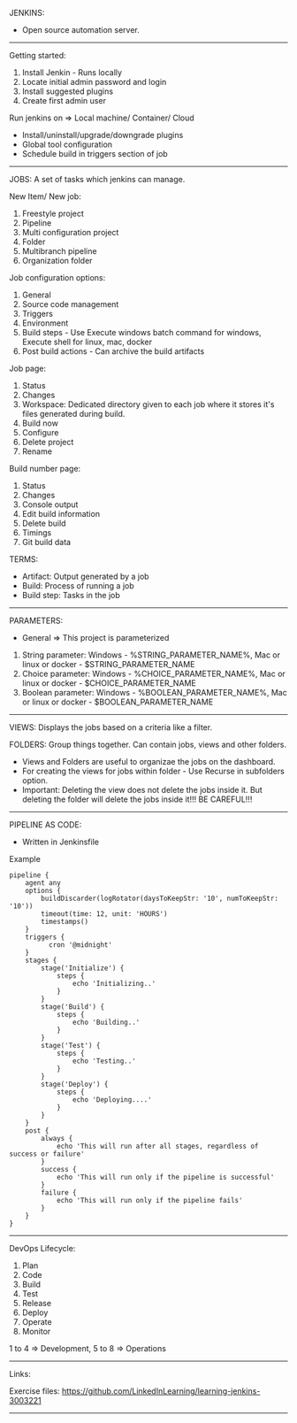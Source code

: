 JENKINS:

- Open source automation server.

---

Getting started:

1. Install Jenkin - Runs locally
2. Locate initial admin password and login
3. Install suggested plugins
4. Create first admin user

Run jenkins on => Local machine/ Container/ Cloud

- Install/uninstall/upgrade/downgrade plugins
- Global tool configuration
- Schedule build in triggers section of job

---

JOBS: A set of tasks which jenkins can manage.

New Item/ New job:

1. Freestyle project
2. Pipeline
3. Multi configuration project
4. Folder
5. Multibranch pipeline
6. Organization folder

Job configuration options:

1. General
2. Source code management
3. Triggers
4. Environment
5. Build steps - Use Execute windows batch command for windows, Execute shell for linux, mac, docker
6. Post build actions - Can archive the build artifacts

Job page:

1. Status
2. Changes
3. Workspace: Dedicated directory given to each job where it stores it's files generated during build.
4. Build now
5. Configure
6. Delete project
7. Rename

Build number page:

1. Status
2. Changes
3. Console output
4. Edit build information
5. Delete build
6. Timings
7. Git build data

TERMS:

- Artifact: Output generated by a job
- Build: Process of running a job
- Build step: Tasks in the job

---

PARAMETERS:

- General => This project is parameterized

1. String parameter: Windows - %STRING_PARAMETER_NAME%, Mac or linux or docker - $STRING_PARAMETER_NAME
2. Choice parameter: Windows - %CHOICE_PARAMETER_NAME%, Mac or linux or docker - $CHOICE_PARAMETER_NAME
3. Boolean parameter: Windows - %BOOLEAN_PARAMETER_NAME%, Mac or linux or docker - $BOOLEAN_PARAMETER_NAME

---

VIEWS: Displays the jobs based on a criteria like a filter.

FOLDERS: Group things together. Can contain jobs, views and other folders.

- Views and Folders are useful to organizae the jobs on the dashboard.
- For creating the views for jobs within folder - Use Recurse in subfolders option.
- Important: Deleting the view does not delete the jobs inside it. But deleting the folder will delete the jobs inside it!!! BE CAREFUL!!!

---

PIPELINE AS CODE:

- Written in Jenkinsfile

Example

```
pipeline {
    agent any
    options {
        buildDiscarder(logRotator(daysToKeepStr: '10', numToKeepStr: '10'))
        timeout(time: 12, unit: 'HOURS')
        timestamps()
    }
    triggers {
          cron '@midnight'
    }
    stages {
        stage('Initialize') {
            steps {
                echo 'Initializing..'
            }
        }
        stage('Build') {
            steps {
                echo 'Building..'
            }
        }
        stage('Test') {
            steps {
                echo 'Testing..'
            }
        }
        stage('Deploy') {
            steps {
                echo 'Deploying....'
            }
        }
    }
	post {
        always {
            echo 'This will run after all stages, regardless of success or failure'
        }
        success {
            echo 'This will run only if the pipeline is successful'
        }
        failure {
            echo 'This will run only if the pipeline fails'
        }
    }
}

```

---

DevOps Lifecycle:

1. Plan
2. Code
3. Build
4. Test
5. Release
6. Deploy
7. Operate
8. Monitor

1 to 4 => Development, 5 to 8 => Operations

---

Links:

Exercise files: https://github.com/LinkedInLearning/learning-jenkins-3003221

---
